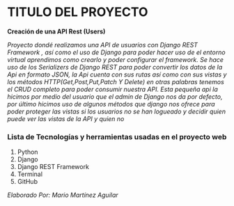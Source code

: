 # TITULO DEL PROYECTO    

**Creación de una API Rest (Users)**    

*Proyecto dondé realizamos una API de usuarios con Django REST Framework , así como el uso de Django para poder hacer uso de el entorno virtual aprendimos como crearlo y poder configurar el framework. Se hace uso de los Serializers de Django REST para poder convertir los datos de la Api en formato JSON, la Api cuenta con sus rutas así como con sus vistas y los métodos HTTP(Get,Post,Put,Patch Y Delete) en otras palabras tenemos el CRUD completo para poder consumir nuestra API. Esta pequeña api la hicimos por medio del usuario que el admin de Django nos da por defecto, por último hicimos uso de algunos métodos que django nos ofrece para poder proteger las vistas si los usuarios no se han logueado y decidir quien puede ver las vistas de la API y quien no*


### Lista de Tecnologías y herramientas usadas en el proyecto web  

1. Python
2. Django    
3. Django REST Framework
4. Terminal
5. GitHub

*Elaborado Por: Mario Martínez Aguilar*
 

 